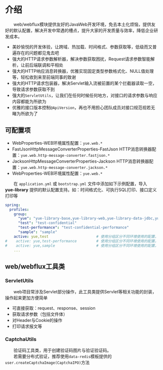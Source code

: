 # 介绍
　　web/webflux模块提供友好的JavaWeb开发环境，免去本土化烦恼，提供友好的默认配置，解决开发中常遇的槽点，提升大家的开发质量与效率，降低企业研发成本。
- 美妙愉悦的开发体验，让跨域、热加载、时间格式、参数获取等，低级而又普遍存在的问题都见鬼去吧
- 强大的HTTP请求参数解析器，解决参数获取困扰，Request请求参数智能解析，让前后端联调和平相处
- 强大的HTTP响应消息转换器，优雅实现固定类型参数格式化、NULL值处理等，轻松收到来至前端同事的致谢
- 强大的HTTP请求包装器，解决Servlet输入流被前置的某个拦截器读取一空，导致请求参数获取不到
- 强大的`ServletUtils`，让我们在任何时候任何地方，对接口的请求参数与响应内容都能为所欲为
- 优雅的接口版本控制`@ApiVersion`，再也不用担心团队成员对接口规范视若无睹为所欲为了

## 可配置项
- WebProperties-WEB环境属性配置：`yue.web.*`
- FastJsonHttpMessageConverterProperties-FastJson HTTP消息转换器配置：`yue.web.http-message-converter.fastjson.*`
- JacksonHttpMessageConverterProperties-Jackson HTTP消息转换器配置：`yue.web.http-message-converter.jackson.*`
- WebProperties-WEB环境属性配置：`yue.web.*`

　　在 `application.yml` 或 `bootstrap.yml` 文件中添加如下示例配置，导入 **yue-library** 提供的默认配置支持。如：时间格式化、可执行SQL打印、接口定义打印等
```yml
spring:
  profiles:
    group:
      "yue": "yue-library-base,yue-library-web,yue-library-data-jdbc,yue-library-data-redis"
      "test": "test-confidential"
      "test-performance": "test-confidential-performance"
      "sample": "sample"
    active: yue,test                      # 使用分组区分不同环境使用的配置，yue作为基础配置，再任何情况下都启用
#    active: yue,test-performance         # 使用分组区分不同环境使用的配置，yue作为基础配置，再任何情况下都启用
#    active: yue,sample                   # 使用分组区分不同环境使用的配置，yue作为基础配置，再任何情况下都启用
    ...
```

## web/webflux工具类
### ServletUtils
　　web项目常涉及Servlet部分操作，此工具类提供Servlet等相关功能的封装，操作起来更加方便简单
- 可直接获取：request、response、session
- 获取请求参数（包括文件体）
- 对Header与Cookie的操作
- 打印请求报文等

### CaptchaUtils
　　验证码工具类，用于创建验证码图片与验证验证码。  
　　若需要分布式验证，推荐使用`data-redis`模板提供的`user.createCaptchaImage(CaptchaIPO)`方法